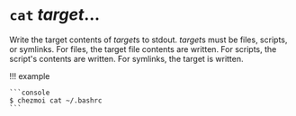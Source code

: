 # `cat` *target*...

Write the target contents of *target*s to stdout. *target*s must be files,
scripts, or symlinks. For files, the target file contents are written. For
scripts, the script's contents are written. For symlinks, the target is
written.

!!! example

    ```console
    $ chezmoi cat ~/.bashrc
    ```
